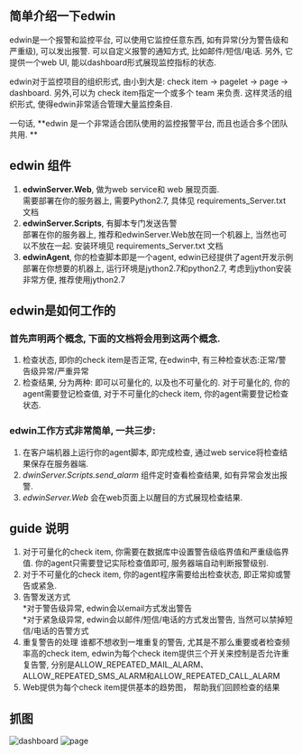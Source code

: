 ﻿
## 简单介绍一下edwin
edwin是一个报警和监控平台, 可以使用它监控任意东西, 如有异常(分为警告级和严重级), 可以发出报警. 可以自定义报警的通知方式, 比如邮件/短信/电话. 另外, 它提供一个web UI, 能以dashboard形式展现监控指标的状态.  

edwin对于监控项目的组织形式, 由小到大是:  check item -> pagelet -> page -> dashboard.  另外,可以为 check item指定一个或多个 team 来负责. 这样灵活的组织形式, 使得edwin非常适合管理大量监控条目. 

一句话, **edwin 是一个非常适合团队使用的监控报警平台, 而且也适合多个团队共用. ** 


## edwin 组件  
1. **edwinServer.Web**, 做为web service和 web 展现页面.   
   需要部署在你的服务器上, 需要Python2.7, 具体见 requirements_Server.txt 文档
2. **edwinServer.Scripts**, 有脚本专门发送告警  
   部署在你的服务器上, 推荐和edwinServer.Web放在同一个机器上, 当然也可以不放在一起. 安装环境见 requirements_Server.txt 文档
3. **edwinAgent**, 你的检查脚本即是一个agent, edwin已经提供了agent开发示例   
   部署在你想要的机器上, 运行环境是jython2.7和python2.7, 考虑到jython安装非常方便, 推荐使用jython2.7



## edwin是如何工作的

### 首先声明两个概念, 下面的文档将会用到这两个概念.  
1. 检查状态, 即你的check item是否正常, 在edwin中, 有三种检查状态:正常/警告级异常/严重异常
2. 检查结果, 分为两种: 即可以可量化的, 以及也不可量化的. 对于可量化的, 你的agent需要登记检查值, 对于不可量化的check item, 你的agent需要登记检查状态.   

### edwin工作方式非常简单, 一共三步:     
1. 在客户端机器上运行你的agent脚本, 即完成检查, 通过web service将检查结果保存在服务器端.      
2. *dwinServer.Scripts.send_alarm* 组件定时查看检查结果, 如有异常会发出报警.  
3. *edwinServer.Web* 会在web页面上以醒目的方式展现检查结果. 



## guide 说明
1. 对于可量化的check item, 你需要在数据库中设置警告级临界值和严重级临界值. 你的agent只需要登记实际检查值即可, 服务器端自动判断报警级别. 
2. 对于不可量化的check item, 你的agent程序需要给出检查状态, 即正常抑或警告或紧急. 
3. 告警发送方式   
   *对于警告级异常, edwin会以email方式发出警告  
   *对于紧急级异常, edwin会以邮件/短信/电话的方式发出警告, 当然可以禁掉短信/电话的告警方式  
4. 重复警告的处理
谁都不想收到一堆重复的警告, 尤其是不那么重要或者检查频率高的check item, edwin为每个check item提供三个开关来控制是否允许重复告警, 分别是ALLOW_REPEATED_MAIL_ALARM、ALLOW_REPEATED_SMS_ALARM和ALLOW_REPEATED_CALL_ALARM
5. Web提供为每个check item提供基本的趋势图， 帮助我们回顾检查的结果

## 抓图
<img src="https://github.com/harryliu/edwin/blob/master/docs/screenshots/dashboard.png" width="" height="" border="0" alt="dashboard">
<img src="https://github.com/harryliu/edwin/blob/master/docs/screenshots/page.png" width="" height="" border="0" alt="page">